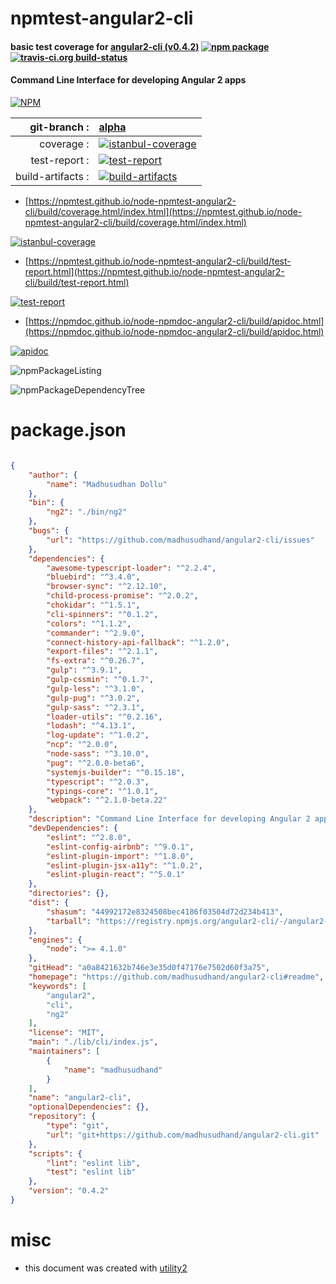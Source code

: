 # npmtest-angular2-cli

#### basic test coverage for  [angular2-cli (v0.4.2)](https://github.com/madhusudhand/angular2-cli#readme)  [![npm package](https://img.shields.io/npm/v/npmtest-angular2-cli.svg?style=flat-square)](https://www.npmjs.org/package/npmtest-angular2-cli) [![travis-ci.org build-status](https://api.travis-ci.org/npmtest/node-npmtest-angular2-cli.svg)](https://travis-ci.org/npmtest/node-npmtest-angular2-cli)

#### Command Line Interface for developing Angular 2 apps

[![NPM](https://nodei.co/npm/angular2-cli.png?downloads=true&downloadRank=true&stars=true)](https://www.npmjs.com/package/angular2-cli)

| git-branch : | [alpha](https://github.com/npmtest/node-npmtest-angular2-cli/tree/alpha)|
|--:|:--|
| coverage : | [![istanbul-coverage](https://npmtest.github.io/node-npmtest-angular2-cli/build/coverage.badge.svg)](https://npmtest.github.io/node-npmtest-angular2-cli/build/coverage.html/index.html)|
| test-report : | [![test-report](https://npmtest.github.io/node-npmtest-angular2-cli/build/test-report.badge.svg)](https://npmtest.github.io/node-npmtest-angular2-cli/build/test-report.html)|
| build-artifacts : | [![build-artifacts](https://npmtest.github.io/node-npmtest-angular2-cli/glyphicons_144_folder_open.png)](https://github.com/npmtest/node-npmtest-angular2-cli/tree/gh-pages/build)|

- [https://npmtest.github.io/node-npmtest-angular2-cli/build/coverage.html/index.html](https://npmtest.github.io/node-npmtest-angular2-cli/build/coverage.html/index.html)

[![istanbul-coverage](https://npmtest.github.io/node-npmtest-angular2-cli/build/screenCapture.buildCi.browser.%252Ftmp%252Fbuild%252Fcoverage.lib.html.png)](https://npmtest.github.io/node-npmtest-angular2-cli/build/coverage.html/index.html)

- [https://npmtest.github.io/node-npmtest-angular2-cli/build/test-report.html](https://npmtest.github.io/node-npmtest-angular2-cli/build/test-report.html)

[![test-report](https://npmtest.github.io/node-npmtest-angular2-cli/build/screenCapture.buildCi.browser.%252Ftmp%252Fbuild%252Ftest-report.html.png)](https://npmtest.github.io/node-npmtest-angular2-cli/build/test-report.html)

- [https://npmdoc.github.io/node-npmdoc-angular2-cli/build/apidoc.html](https://npmdoc.github.io/node-npmdoc-angular2-cli/build/apidoc.html)

[![apidoc](https://npmdoc.github.io/node-npmdoc-angular2-cli/build/screenCapture.buildCi.browser.%252Ftmp%252Fbuild%252Fapidoc.html.png)](https://npmdoc.github.io/node-npmdoc-angular2-cli/build/apidoc.html)

![npmPackageListing](https://npmtest.github.io/node-npmtest-angular2-cli/build/screenCapture.npmPackageListing.svg)

![npmPackageDependencyTree](https://npmtest.github.io/node-npmtest-angular2-cli/build/screenCapture.npmPackageDependencyTree.svg)



# package.json

```json

{
    "author": {
        "name": "Madhusudhan Dollu"
    },
    "bin": {
        "ng2": "./bin/ng2"
    },
    "bugs": {
        "url": "https://github.com/madhusudhand/angular2-cli/issues"
    },
    "dependencies": {
        "awesome-typescript-loader": "^2.2.4",
        "bluebird": "^3.4.0",
        "browser-sync": "^2.12.10",
        "child-process-promise": "^2.0.2",
        "chokidar": "^1.5.1",
        "cli-spinners": "^0.1.2",
        "colors": "^1.1.2",
        "commander": "^2.9.0",
        "connect-history-api-fallback": "^1.2.0",
        "export-files": "^2.1.1",
        "fs-extra": "^0.26.7",
        "gulp": "^3.9.1",
        "gulp-cssmin": "^0.1.7",
        "gulp-less": "^3.1.0",
        "gulp-pug": "^3.0.2",
        "gulp-sass": "^2.3.1",
        "loader-utils": "^0.2.16",
        "lodash": "^4.13.1",
        "log-update": "^1.0.2",
        "ncp": "^2.0.0",
        "node-sass": "^3.10.0",
        "pug": "^2.0.0-beta6",
        "systemjs-builder": "^0.15.18",
        "typescript": "^2.0.3",
        "typings-core": "^1.0.1",
        "webpack": "^2.1.0-beta.22"
    },
    "description": "Command Line Interface for developing Angular 2 apps",
    "devDependencies": {
        "eslint": "^2.8.0",
        "eslint-config-airbnb": "^9.0.1",
        "eslint-plugin-import": "^1.8.0",
        "eslint-plugin-jsx-a11y": "^1.0.2",
        "eslint-plugin-react": "^5.0.1"
    },
    "directories": {},
    "dist": {
        "shasum": "44992172e8324508bec4186f03504d72d234b413",
        "tarball": "https://registry.npmjs.org/angular2-cli/-/angular2-cli-0.4.2.tgz"
    },
    "engines": {
        "node": ">= 4.1.0"
    },
    "gitHead": "a0a8421632b746e3e35d0f47176e7502d60f3a75",
    "homepage": "https://github.com/madhusudhand/angular2-cli#readme",
    "keywords": [
        "angular2",
        "cli",
        "ng2"
    ],
    "license": "MIT",
    "main": "./lib/cli/index.js",
    "maintainers": [
        {
            "name": "madhusudhand"
        }
    ],
    "name": "angular2-cli",
    "optionalDependencies": {},
    "repository": {
        "type": "git",
        "url": "git+https://github.com/madhusudhand/angular2-cli.git"
    },
    "scripts": {
        "lint": "eslint lib",
        "test": "eslint lib"
    },
    "version": "0.4.2"
}
```



# misc
- this document was created with [utility2](https://github.com/kaizhu256/node-utility2)
